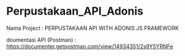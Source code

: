# Perpustakaan_API_Adonis

Nama Project : PERPUSTAKAAN API WITH ADONIS JS FRAMEWORK

doumentasi API (Postman) : https://documenter.getpostman.com/view/14934351/2s9Y5YRNFe
